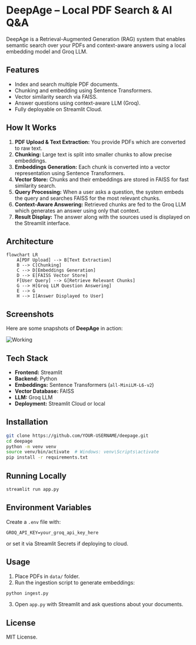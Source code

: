 # DeepAge – Local PDF Search & AI Q&A

DeepAge is a Retrieval-Augmented Generation (RAG) system that enables semantic search over your PDFs and context-aware answers using a local embedding model and Groq LLM.

## Features
- Index and search multiple PDF documents.
- Chunking and embedding using Sentence Transformers.
- Vector similarity search via FAISS.
- Answer questions using context-aware LLM (Groq).
- Fully deployable on Streamlit Cloud.

## How It Works

1. **PDF Upload & Text Extraction:** You provide PDFs which are converted to raw text.  
2. **Chunking:** Large text is split into smaller chunks to allow precise embeddings.  
3. **Embeddings Generation:** Each chunk is converted into a vector representation using Sentence Transformers.  
4. **Vector Store:** Chunks and their embeddings are stored in FAISS for fast similarity search.  
5. **Query Processing:** When a user asks a question, the system embeds the query and searches FAISS for the most relevant chunks.  
6. **Context-Aware Answering:** Retrieved chunks are fed to the Groq LLM which generates an answer using only that context.  
7. **Result Display:** The answer along with the sources used is displayed on the Streamlit interface.

## Architecture

```mermaid
flowchart LR
    A[PDF Upload] --> B[Text Extraction]
    B --> C[Chunking]
    C --> D[Embeddings Generation]
    D --> E[FAISS Vector Store]
    F[User Query] --> G[Retrieve Relevant Chunks]
    G --> H[Groq LLM Question Answering]
    E --> G
    H --> I[Answer Displayed to User]
````

## Screenshots

Here are some snapshots of **DeepAge** in action:

![Working](Screenshots/ask_question.png)

## Tech Stack

* **Frontend:** Streamlit
* **Backend:** Python
* **Embeddings:** Sentence Transformers (`all-MiniLM-L6-v2`)
* **Vector Database:** FAISS
* **LLM:** Groq LLM
* **Deployment:** Streamlit Cloud or local

## Installation

```bash
git clone https://github.com/YOUR-USERNAME/deepage.git
cd deepage
python -m venv venv
source venv/bin/activate  # Windows: venv\Scripts\activate
pip install -r requirements.txt
```

## Running Locally

```bash
streamlit run app.py
```

## Environment Variables

Create a `.env` file with:

```
GROQ_API_KEY=your_groq_api_key_here
```

or set it via Streamlit Secrets if deploying to cloud.

## Usage

1. Place PDFs in `data/` folder.
2. Run the ingestion script to generate embeddings:

```bash
python ingest.py
```

3. Open `app.py` with Streamlit and ask questions about your documents.

## License

MIT License.
